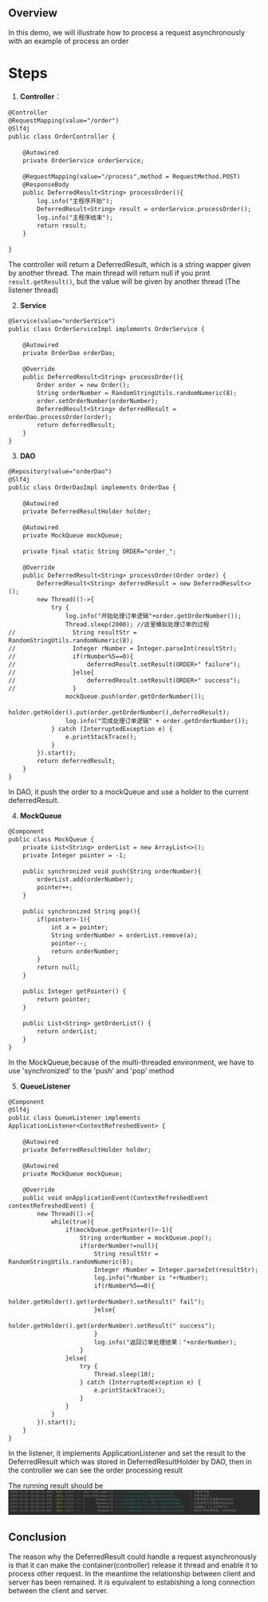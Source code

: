 ## Overview
In this demo, we will illustrate how to process a request asynchronously with an example of process an order 

# Steps  

1. **Controller**：
```
@Controller
@RequestMapping(value="/order")
@Slf4j
public class OrderController {

    @Autowired
    private OrderService orderService;

    @RequestMapping(value="/process",method = RequestMethod.POST)
    @ResponseBody
    public DeferredResult<String> processOrder(){
        log.info("主程序开始");
        DeferredResult<String> result = orderService.processOrder();
        log.info("主程序结束");
        return result;
    }

}
```
The controller will return a DeferredResult<String>, which is a string wapper given by another thread. 
The main thread will return null if you print ```result.getResult()```, but the value will be given by another thread (The listener thread)
 
2. **Service**
```
@Service(value="orderSerVice")
public class OrderServiceImpl implements OrderService {    

    @Autowired
    private OrderDao orderDao;

    @Override
    public DeferredResult<String> processOrder(){
        Order order = new Order();
        String orderNumber = RandomStringUtils.randomNumeric(8);
        order.setOrderNumber(orderNumber);
        DeferredResult<String> deferredResult = orderDao.processOrder(order);
        return deferredResult;
    }
}
```
3. **DAO**
```
@Repository(value="orderDao")
@Slf4j
public class OrderDaoImpl implements OrderDao {

    @Autowired
    private DeferredResultHolder holder;

    @Autowired
    private MockQueue mockQueue;

    private final static String ORDER="order_";

    @Override
    public DeferredResult<String> processOrder(Order order) {
        DeferredResult<String> deferredResult = new DeferredResult<>();
        new Thread(()->{
            try {
                log.info("开始处理订单逻辑"+order.getOrderNumber());
                Thread.sleep(2000); //这里模拟处理订单的过程
//                String resultStr = RandomStringUtils.randomNumeric(8);
//                Integer rNumber = Integer.parseInt(resultStr);
//                if(rNumber%5==0){
//                    deferredResult.setResult(ORDER+" failure");
//                }else{
//                    deferredResult.setResult(ORDER+" success");
//                }
                mockQueue.push(order.getOrderNumber());
                holder.getHolder().put(order.getOrderNumber(),deferredResult);
                log.info("完成处理订单逻辑" + order.getOrderNumber());
            } catch (InterruptedException e) {
                e.printStackTrace();
            }
        }).start();
        return deferredResult;
    }
}
```
In DAO, it push the order to a mockQueue and use a holder to the current deferredResult.
 
4. **MockQueue**
```
@Component
public class MockQueue {
    private List<String> orderList = new ArrayList<>();
    private Integer pointer = -1;

    public synchronized void push(String orderNumber){
        orderList.add(orderNumber);
        pointer++;
    }

    public synchronized String pop(){
        if(pointer>-1){
            int a = pointer;
            String orderNumber = orderList.remove(a);
            pointer--;
            return orderNumber;
        }
        return null;
    }

    public Integer getPointer() {
        return pointer;
    }

    public List<String> getOrderList() {
        return orderList;
    }
}
```
In the MockQueue,because of the multi-threaded environment, we have to use 'synchronized' to the 'push' and 'pop' method 

5. **QueueListener**
```
@Component
@Slf4j
public class QueueListener implements ApplicationListener<ContextRefreshedEvent> {

    @Autowired
    private DeferredResultHolder holder;

    @Autowired
    private MockQueue mockQueue;

    @Override
    public void onApplicationEvent(ContextRefreshedEvent contextRefreshedEvent) {
        new Thread(()->{
            while(true){
                if(mockQueue.getPointer()>-1){
                    String orderNumber = mockQueue.pop();
                    if(orderNumber!=null){
                        String resultStr = RandomStringUtils.randomNumeric(8);
                        Integer rNumber = Integer.parseInt(resultStr);
                        log.info("rNumber is "+rNumber);
                        if(rNumber%5==0){
                            holder.getHolder().get(orderNumber).setResult(" fail");
                        }else{
                            holder.getHolder().get(orderNumber).setResult(" success");
                        }
                        log.info("返回订单处理结果："+orderNumber);                        
                    }
                }else{
                    try {
                        Thread.sleep(10);
                    } catch (InterruptedException e) {
                        e.printStackTrace();
                    }
                }
            }
        }).start();
    }
}
```
In the listener, it implements ApplicationListener<ContextRefreshedEvent> and set the result to the DeferredResult which was stored in DeferredResultHolder by DAO, then in the controller we can see the order processing result

The running result should be 
![image](https://github.com/fengandzhy/Blog/raw/master/Images/SpringBoot/4/1.PNG) 
 


## Conclusion
The reason why the DeferredResult could handle a request asynchronously is that it can make the container(controller) release it thread and enable it to process other request.
In the meantime the relationship between client and server has been remained. It is equivalent to estabishing a long connection between the client and server. 



 



